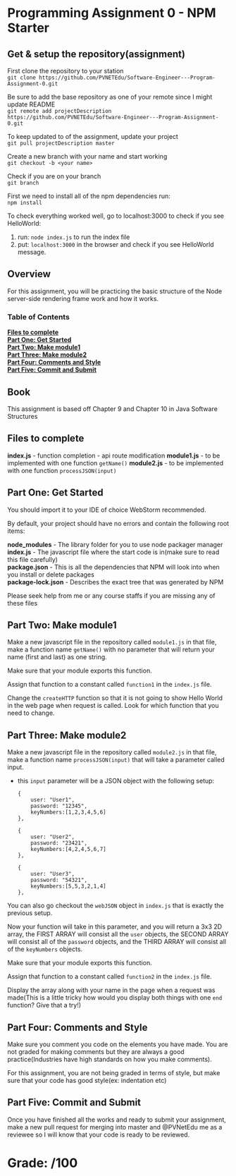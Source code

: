 # Programming Assignment 0 - NPM Starter

## Get & setup the repository(assignment)

First clone the repository to your station <br>
`git clone https://github.com/PVNETEdu/Software-Engineer---Program-Assignment-0.git`

Be sure to add the base repository as one of your remote since I might update README <br>
`git remote add projectDescription https://github.com/PVNETEdu/Software-Engineer---Program-Assignment-0.git`

To keep updated to of the assignment, update your project <br>
`git pull projectDescription master`

Create a new branch with your name and start working <br>
`git checkout -b <your name>`

Check if you are on your branch <br>
`git branch`

First we need to install all of the npm dependencies run: <br>
`npm install`

To check everything worked well, go to localhost:3000 to check if you see HelloWorld: <br>
1. run: `node index.js` to run the index file
2. put: `localhost:3000` in the browser and check if you see HelloWorld message.

## Overview
For this assignment, you will be practicing the basic structure of the Node server-side rendering frame work and how it works. 

### Table of Contents
**[Files to complete](#files-to-complete)**<br>
**[Part One: Get Started](#part-one-get-started)**<br>
**[Part Two: Make module1](#part-two-make-module1)**<br>
**[Part Three: Make module2](#part-three-make-module2)**<br>
**[Part Four: Comments and Style](#part-four-comments-and-style)**<br>
**[Part Five: Commit and Submit](#part-five-commit-and-submit)**<br>

## Book
This assignment is based off Chapter 9 and Chapter 10 in Java Software Structures

## Files to complete
**index.js** - function completion - api route modification
**module1.js** - to be implemented with one function `getName()`
**module2.js** - to be implemented with one function `processJSON(input)`

## Part One: Get Started
You should import it to your IDE of choice WebStorm recommended. 

By default, your project should have no errors and contain the following root items:

**node_modules** - The library folder for you to use node packager manager<br>
**index.js** - The javascript file where the start code is in(make sure to read this file carefully)<br>
**package.json** - This is all the dependencies that NPM will look into when you install or delete packages<br>
**package-lock.json** - Describes the exact tree that was generated by NPM<br>

Please seek help from me or any course staffs if you are missing any of these files

## Part Two: Make module1
Make a new javascript file in the repository called `module1.js` in that file, make a function name `getName()` with no parameter that will return your name (first and last) as one string. 

Make sure that your module exports this function. 

Assign that function to a constant called `function1` in the `index.js` file.

Change the `createHTTP` function so that it is not going to show Hello World in the web page when request is called. Look for which function that you need to change. 

## Part Three: Make module2
Make a new javascript file in the repository called `module2.js` in that file, make a function name `processJSON(input)` that will take a parameter called input. 

- this `input` parameter will be a JSON object with the following setup:<br>

      {
          user: "User1",
          password: "12345",
          keyNumbers:[1,2,3,4,5,6]
      },
      
      {
          user: "User2",
          password: "23421",
          keyNumbers:[4,2,4,5,6,7]
      },

      {
          user: "User3",
          password: "54321",
          keyNumbers:[5,5,3,2,1,4]
      },

You can also go checkout the `webJSON` object in `index.js` that is exactly the previous setup. 

Now your function will take in this parameter, and you will return a 3x3 2D array, the FIRST ARRAY will consist all the `user` objects, the SECOND ARRAY will consist all of the `password` objects, and the THIRD ARRAY will consist all of the `keyNumbers` objects.

Make sure that your module exports this function. 

Assign that function to a constant called `function2` in the `index.js` file.

Display the array along with your name in the page when a request was made(This is a little tricky how would you display both things with one `end` function? Give that a try!)

## Part Four: Comments and Style
Make sure you comment you code on the elements you have made. You are not graded for making comments but they are always a good practice(Industries have high standards on how you make comments).

For this assignment, you are not being graded in terms of style, but make sure that your code has good style(ex: indentation etc)

## Part Five: Commit and Submit
Once you have finished all the works and ready to submit your assignment, make a new pull request for merging into master and @PVNetEdu me as a reviewee so I will know that your code is ready to be reviewed. 

# Grade:  /100